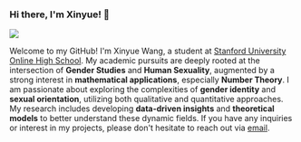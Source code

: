### Hi there, I'm Xinyue! 👋

[![](https://img.shields.io/badge/Homepage-blue?&style=flat-square&logo=internet-explorer&logoColor=white)](https://xinyue.me)

Welcome to my GitHub! I'm Xinyue Wang, a student at [Stanford University](https://www.stanford.edu) [Online High School](https://ohs.stanford.edu). My academic pursuits are deeply rooted at the intersection of **Gender Studies** and **Human Sexuality**, augmented by a strong interest in **mathematical applications**, especially **Number Theory**. I am passionate about exploring the complexities of **gender identity** and **sexual orientation**, utilizing both qualitative and quantitative approaches. My research includes developing **data-driven insights** and **theoretical models** to better understand these dynamic fields. If you have any inquiries or interest in my projects, please don't hesitate to reach out via [email](mailto:wxinyue@ohs.stanford.edu).

<!--
**xinyue0221/xinyue0221** is a ✨ _special_ ✨ repository because its `README.md` (this file) appears on your GitHub profile.

Here are some ideas to get you started:

- 🔭 I’m currently working on ...
- 🌱 I’m currently learning ...
- 👯 I’m looking to collaborate on ...
- 🤔 I’m looking for help with ...
- 💬 Ask me about ...
- 📫 How to reach me: ...
- 😄 Pronouns: ...
- ⚡ Fun fact: ...
-->
